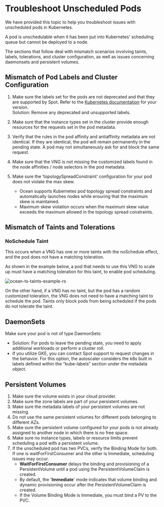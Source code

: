 # Troubleshoot Unscheduled Pods 

We have provided this topic to help you troubleshoot issues with unscheduled pods in Kubernetes. 

A pod is unschedulable when it has been put into Kubernetes' scheduling queue but cannot be deployed to a node. 

The sections that follow deal with mismatch scenarios involving taints, labels, tolerations, and cluster configuration, as well as issues concerning daemonsets and persistent volumes. 

## Mismatch of Pod Labels and Cluster Configuration  

1. Make sure the labels set for the pods are not deprecated and that they are supported by Spot. Refer to the [Kubernetes documentation](https://kubernetes.io/docs/reference/labels-annotations-taints/) for your version.  
Solution: Remove any deprecated and unsupported labels.
2. Make sure that the instance types set in the cluster provide enough resources for the requests set in the pod metadata. 

3. Verify that the rules in the pod affinity and antiaffinity metadata are not identical. If they are identical, the pod will remain permanently in the pending state. A pod may not simultaneously ask for and block the same request. 

4. Make sure that the VNG is not missing the customized labels found in the node affinities / node selectors in the pod metadata.  

5. Make sure the ‘topologySpreadConstraint’ configuration for your pod does not violate the max skew.

    * Ocean supports Kubernetes pod topology spread constraints and automatically launches nodes while ensuring that the maximum skew is maintained. 
    * Maximum skew violation occurs when the maximum skew value exceeds the maximum allowed in the topology spread constraints.
  
## Mismatch of Taints and Tolerations 

### NoSchedule Taint 

This occurs when a VNG has one or more taints with the noSchedule effect, and the pod does not have a matching toleration.  
 
As shown in the example below, a pod that needs to use this VNG to scale up must have a matching toleration for this taint, to enable pod scheduling. 

![ocean-ts-taints-example-rs](https://github.com/spotinst/help/assets/159915991/cc2e3b87-1fda-47a0-aa39-dd1e22817d72)

On the other hand, if a VNG has no taint, but the pod has a random customized toleration, the VNG does not need to have a matching taint to schedule the pod. 
Taints only block pods from being scheduled if the pods do not tolerate the taint. 

## DaemonSets
Make sure your pod is not of type DaemonSets: 
   * Solution: For pods to leave the pending state, you need to apply additional workloads or perform a cluster roll. 
   * If you utilize GKE, you can contact Spot support to request changes in the behavior. For this option, the autoscaler considers the k8s built in labels defined within the “kube-labels” section under the metadata object. 

## Persistent Volumes
1. Make sure the volume exists in your cloud provider. 
2. Make sure the zone labels are part of your persistent volumes.  
3. Make sure the metadata labels of your persistent volumes are not missing.  
4. Do not use the same persistent volumes for different pods belonging to different AZs. 
5. Make sure the persistent volume configured for your pods is not already assigned to another node in which there is no free space.  
6. Make sure no instance types, labels or resource limits prevent scheduling a pod with a persistent volume. 
7. If the unscheduled pod has two PVCs, verify the Binding Mode for both. If one is waitForFirstConsumer and the other is Immediate, scheduling issues may occur. 
   * **WaitForFirstConsumer** delays the binding and provisioning of a PersistentVolume until a pod using the PersistentVolumeClaim is created. 
   * By default, the '**Immediate**' mode indicates that volume binding and 	dynamic provisioning occur after the PersistentVolumeClaim is 		created.  
   * If the Volume Binding Mode is Immediate, you must bind a PV to the PVC. 
